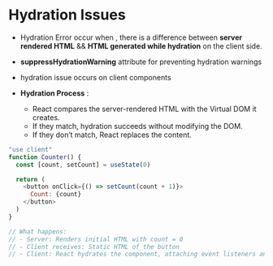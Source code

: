 # Hydration Issues

- Hydration Error occur when , there is a difference between **server rendered HTML** && **HTML generated while hydration** on the client side.
- **suppressHydrationWarning** attribute for preventing hydration warnings
- hydration issue occurs on client components

- **Hydration Process** :
  - React compares the server-rendered HTML with the Virtual DOM it creates.
  - If they match, hydration succeeds without modifying the DOM.
  - If they don’t match, React replaces the content.

```Javascript
"use client"
function Counter() {
  const [count, setCount] = useState(0)

  return (
    <button onClick={() => setCount(count + 1)}>
      Count: {count}
    </button>
  )
}

// What happens:
// - Server: Renders initial HTML with count = 0
// - Client receives: Static HTML of the button
// - Client: React hydrates the component, attaching event listeners and making it interactive

```
